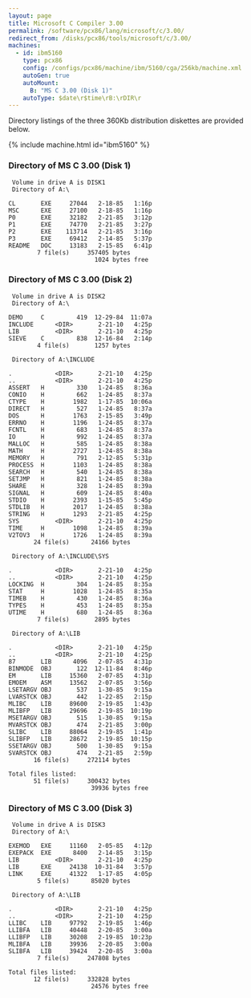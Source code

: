 ```yaml
---
layout: page
title: Microsoft C Compiler 3.00
permalink: /software/pcx86/lang/microsoft/c/3.00/
redirect_from: /disks/pcx86/tools/microsoft/c/3.00/
machines:
  - id: ibm5160
    type: pcx86
    config: /configs/pcx86/machine/ibm/5160/cga/256kb/machine.xml
    autoGen: true
    autoMount:
      B: "MS C 3.00 (Disk 1)"
    autoType: $date\r$time\rB:\rDIR\r
---
```


Directory listings of the three 360Kb distribution diskettes are provided below.

{% include machine.html id="ibm5160" %}

### Directory of MS C 3.00 (Disk 1)

     Volume in drive A is DISK1
     Directory of A:\

    CL       EXE     27044   2-18-85   1:16p
    MSC      EXE     27100   2-18-85   1:16p
    P0       EXE     32182   2-21-85   3:12p
    P1       EXE     74770   2-21-85   3:27p
    P2       EXE    113714   2-21-85   3:16p
    P3       EXE     69412   2-14-85   5:37p
    README   DOC     13183   2-15-85   6:41p
            7 file(s)     357405 bytes
                            1024 bytes free

### Directory of MS C 3.00 (Disk 2)

     Volume in drive A is DISK2
     Directory of A:\

    DEMO     C         419  12-29-84  11:07a
    INCLUDE      <DIR>       2-21-10   4:25p
    LIB          <DIR>       2-21-10   4:25p
    SIEVE    C         838  12-16-84   2:14p
            4 file(s)       1257 bytes

     Directory of A:\INCLUDE

    .            <DIR>       2-21-10   4:25p
    ..           <DIR>       2-21-10   4:25p
    ASSERT   H         330   1-24-85   8:36a
    CONIO    H         662   1-24-85   8:37a
    CTYPE    H        1982   1-17-85  10:06a
    DIRECT   H         527   1-24-85   8:37a
    DOS      H        1763   2-15-85   3:49p
    ERRNO    H        1196   1-24-85   8:37a
    FCNTL    H         683   1-24-85   8:37a
    IO       H         992   1-24-85   8:37a
    MALLOC   H         585   1-24-85   8:38a
    MATH     H        2727   1-24-85   8:38a
    MEMORY   H         791   2-12-85   5:31p
    PROCESS  H        1103   1-24-85   8:38a
    SEARCH   H         540   1-24-85   8:38a
    SETJMP   H         821   1-24-85   8:38a
    SHARE    H         328   1-24-85   8:39a
    SIGNAL   H         609   1-24-85   8:40a
    STDIO    H        2393   1-15-85   5:45p
    STDLIB   H        2017   1-24-85   8:38a
    STRING   H        1293   2-21-85   4:25p
    SYS          <DIR>       2-21-10   4:25p
    TIME     H        1098   1-24-85   8:39a
    V2TOV3   H        1726   1-24-85   8:39a
           24 file(s)      24166 bytes

     Directory of A:\INCLUDE\SYS

    .            <DIR>       2-21-10   4:25p
    ..           <DIR>       2-21-10   4:25p
    LOCKING  H         304   1-24-85   8:35a
    STAT     H        1028   1-24-85   8:35a
    TIMEB    H         430   1-24-85   8:36a
    TYPES    H         453   1-24-85   8:35a
    UTIME    H         680   1-24-85   8:36a
            7 file(s)       2895 bytes

     Directory of A:\LIB

    .            <DIR>       2-21-10   4:25p
    ..           <DIR>       2-21-10   4:25p
    87       LIB      4096   2-07-85   4:31p
    BINMODE  OBJ       122  12-11-84   8:46p
    EM       LIB     15360   2-07-85   4:31p
    EMOEM    ASM     13562   2-07-85   3:56p
    LSETARGV OBJ       537   1-30-85   9:15a
    LVARSTCK OBJ       442   1-22-85   2:15p
    MLIBC    LIB     89600   2-19-85   1:43p
    MLIBFP   LIB     29696   2-19-85  10:19p
    MSETARGV OBJ       515   1-30-85   9:15a
    MVARSTCK OBJ       474   2-21-85   3:00p
    SLIBC    LIB     88064   2-19-85   1:41p
    SLIBFP   LIB     28672   2-19-85  10:15p
    SSETARGV OBJ       500   1-30-85   9:15a
    SVARSTCK OBJ       474   2-21-85   2:59p
           16 file(s)     272114 bytes

    Total files listed:
           51 file(s)     300432 bytes
                           39936 bytes free

### Directory of MS C 3.00 (Disk 3)

     Volume in drive A is DISK3
     Directory of A:\

    EXEMOD   EXE     11160   2-05-85   4:12p
    EXEPACK  EXE      8400   2-14-85   3:15p
    LIB          <DIR>       2-21-10   4:25p
    LIB      EXE     24138  10-31-84   3:57p
    LINK     EXE     41322   1-17-85   4:05p
            5 file(s)      85020 bytes

     Directory of A:\LIB

    .            <DIR>       2-21-10   4:25p
    ..           <DIR>       2-21-10   4:25p
    LLIBC    LIB     97792   2-19-85   1:46p
    LLIBFA   LIB     40448   2-20-85   3:00a
    LLIBFP   LIB     30208   2-19-85  10:23p
    MLIBFA   LIB     39936   2-20-85   3:00a
    SLIBFA   LIB     39424   2-20-85   3:00a
            7 file(s)     247808 bytes

    Total files listed:
           12 file(s)     332828 bytes
                           24576 bytes free
